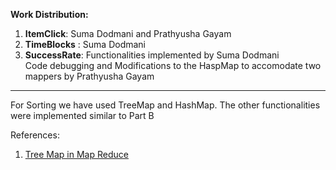 **Work Distribution:**

1. **ItemClick**: Suma Dodmani and Prathyusha Gayam
2. **TimeBlocks** : Suma Dodmani  
3. **SuccessRate**: Functionalities implemented by Suma Dodmani   
                    Code debugging and Modifications to the HaspMap to accomodate two mappers by Prathyusha Gayam 
----
For Sorting we have used TreeMap and HashMap. The other functionalities were implemented similar to Part B

References:  
1. [Tree Map in Map Reduce](https://acadgild.com/blog/mapreduce-design-pattern-finding-top-k-records)
